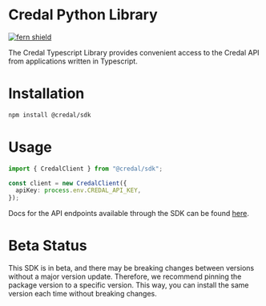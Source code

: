 <!-- Begin Title, generated by Fern  -->
# Credal Python Library

[![fern shield](https://img.shields.io/badge/%F0%9F%8C%BF-SDK%20generated%20by%20Fern-brightgreen)](https://github.com/fern-api/fern)

The Credal Typescript Library provides convenient access to the Credal API from applications written in Typescript.
<!-- End Title  -->

<!-- Begin Installation, generated by Fern  -->
# Installation

```sh
npm install @credal/sdk
```
<!-- End Installation  -->

<!-- Begin Usage, generated by Fern  -->
# Usage

```typescript
import { CredalClient } from "@credal/sdk";

const client = new CredalClient({
  apiKey: process.env.CREDAL_API_KEY,
});
```

Docs for the API endpoints available through the SDK can be found [here](https://docs.credal.ai/getting-started/overview). 

<!-- End Usage  -->

<!-- Begin Status, generated by Fern  -->
# Beta Status

This SDK is in beta, and there may be breaking changes between versions without a major 
version update. Therefore, we recommend pinning the package version to a specific version. 
This way, you can install the same version each time without breaking changes.
<!-- End Status  -->

